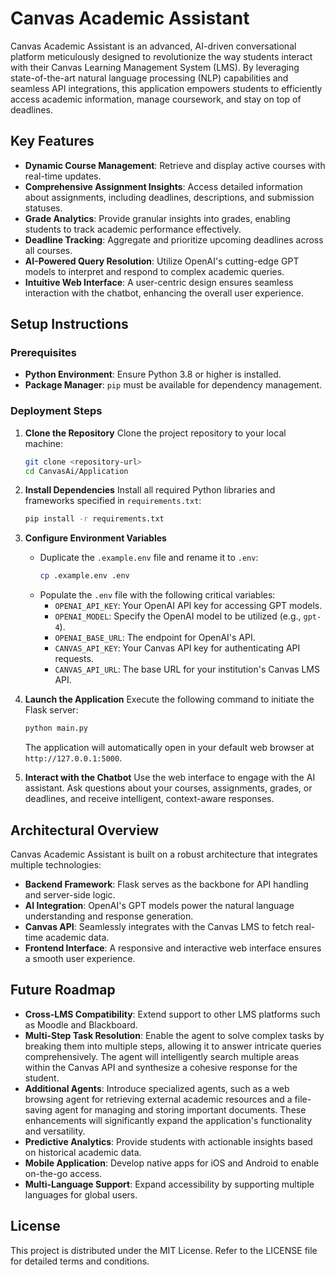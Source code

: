 # Canvas Academic Assistant

Canvas Academic Assistant is an advanced, AI-driven conversational platform meticulously designed to revolutionize the way students interact with their Canvas Learning Management System (LMS). By leveraging state-of-the-art natural language processing (NLP) capabilities and seamless API integrations, this application empowers students to efficiently access academic information, manage coursework, and stay on top of deadlines.

## Key Features
- **Dynamic Course Management**: Retrieve and display active courses with real-time updates.
- **Comprehensive Assignment Insights**: Access detailed information about assignments, including deadlines, descriptions, and submission statuses.
- **Grade Analytics**: Provide granular insights into grades, enabling students to track academic performance effectively.
- **Deadline Tracking**: Aggregate and prioritize upcoming deadlines across all courses.
- **AI-Powered Query Resolution**: Utilize OpenAI's cutting-edge GPT models to interpret and respond to complex academic queries.
- **Intuitive Web Interface**: A user-centric design ensures seamless interaction with the chatbot, enhancing the overall user experience.

## Setup Instructions

### Prerequisites
- **Python Environment**: Ensure Python 3.8 or higher is installed.
- **Package Manager**: `pip` must be available for dependency management.

### Deployment Steps

1. **Clone the Repository**
   Clone the project repository to your local machine:
   ```bash
   git clone <repository-url>
   cd CanvasAi/Application
   ```

2. **Install Dependencies**
   Install all required Python libraries and frameworks specified in `requirements.txt`:
   ```bash
   pip install -r requirements.txt
   ```

3. **Configure Environment Variables**
   - Duplicate the `.example.env` file and rename it to `.env`:
     ```bash
     cp .example.env .env
     ```
   - Populate the `.env` file with the following critical variables:
     - `OPENAI_API_KEY`: Your OpenAI API key for accessing GPT models.
     - `OPENAI_MODEL`: Specify the OpenAI model to be utilized (e.g., `gpt-4`).
     - `OPENAI_BASE_URL`: The endpoint for OpenAI's API.
     - `CANVAS_API_KEY`: Your Canvas API key for authenticating API requests.
     - `CANVAS_API_URL`: The base URL for your institution's Canvas LMS API.

4. **Launch the Application**
   Execute the following command to initiate the Flask server:
   ```bash
   python main.py
   ```
   The application will automatically open in your default web browser at `http://127.0.0.1:5000`.

5. **Interact with the Chatbot**
   Use the web interface to engage with the AI assistant. Ask questions about your courses, assignments, grades, or deadlines, and receive intelligent, context-aware responses.

## Architectural Overview
Canvas Academic Assistant is built on a robust architecture that integrates multiple technologies:
- **Backend Framework**: Flask serves as the backbone for API handling and server-side logic.
- **AI Integration**: OpenAI's GPT models power the natural language understanding and response generation.
- **Canvas API**: Seamlessly integrates with the Canvas LMS to fetch real-time academic data.
- **Frontend Interface**: A responsive and interactive web interface ensures a smooth user experience.

## Future Roadmap
- **Cross-LMS Compatibility**: Extend support to other LMS platforms such as Moodle and Blackboard.
- **Multi-Step Task Resolution**: Enable the agent to solve complex tasks by breaking them into multiple steps, allowing it to answer intricate queries comprehensively. The agent will intelligently search multiple areas within the Canvas API and synthesize a cohesive response for the student.
- **Additional Agents**: Introduce specialized agents, such as a web browsing agent for retrieving external academic resources and a file-saving agent for managing and storing important documents. These enhancements will significantly expand the application's functionality and versatility.
- **Predictive Analytics**: Provide students with actionable insights based on historical academic data.
- **Mobile Application**: Develop native apps for iOS and Android to enable on-the-go access.
- **Multi-Language Support**: Expand accessibility by supporting multiple languages for global users.

## License
This project is distributed under the MIT License. Refer to the LICENSE file for detailed terms and conditions.

